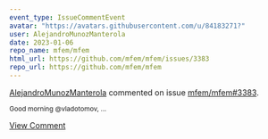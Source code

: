 ```yaml
---
event_type: IssueCommentEvent
avatar: "https://avatars.githubusercontent.com/u/84183271?"
user: AlejandroMunozManterola
date: 2023-01-06
repo_name: mfem/mfem
html_url: https://github.com/mfem/mfem/issues/3383
repo_url: https://github.com/mfem/mfem
---
```


<a href='https://github.com/AlejandroMunozManterola' target='_blank'>AlejandroMunozManterola</a> commented on issue <a href='https://github.com/mfem/mfem/issues/3383' target='_blank'>mfem/mfem#3383</a>.

<small>Good morning @vladotomov,...</small>

<a href='https://github.com/mfem/mfem/issues/3383' target='_blank'>View Comment</a>